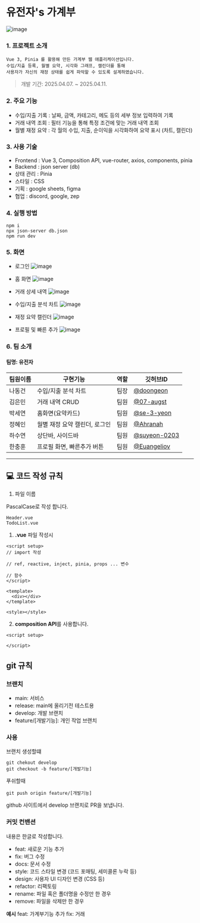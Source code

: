 # 유전자's 가계부
![image](https://github.com/user-attachments/assets/423d5bb3-91d9-4d8a-a28d-25cfccebd141)

### 1. 프로젝트 소개
```
Vue 3, Pinia 를 활용해 만든 가계부 웹 애플리케이션입니다.
수입/지출 등록, 월별 요약, 시각화 그래프, 캘린더를 통해
사용자가 자신의 재정 상태를 쉽게 파악할 수 있도록 설계하였습니다.
```

>개발 기간: 2025.04.07. ~ 2025.04.11.


### 2. 주요 기능
- 수입/지출 기록 : 날짜, 금액, 카테고리, 메도 등의 세부 정보 입력하여 기록
- 거래 내역 조회 : 필터 기능을 통해 특정 조건에 맞는 거래 내역 조회
- 월별 재정 요약 : 각 월의 수입, 지출, 순이익을 시각화하여 요약 표시 (차트, 캘린더)

### 3. 사용 기술
- Frontend : Vue 3, Composition API, vue-router, axios, components, pinia
- Backend : json server (db)
- 상태 관리 : Pinia
- 스타일 : CSS
- 기획 : google sheets, figma
- 협업 : discord, google, zep


### 4. 실행 방법
```
npm i
npx json-server db.json
npm run dev
```

### 5. 화면
- 로그인
![image](https://github.com/user-attachments/assets/e440d64a-a8d6-4321-ae4a-697fc5735ebf)

- 홈 화면
![image](https://github.com/user-attachments/assets/cfb3841d-1220-4658-82ad-fa5ad1331e89)

- 거래 상세 내역
![image](https://github.com/user-attachments/assets/7a4ea877-681e-449c-8193-116d69dcca38)

- 수입/지출 분석 차트
![image](https://github.com/user-attachments/assets/0367e3ed-392c-4497-a51b-dc13d88441c6)

- 재정 요약 캘린더
![image](https://github.com/user-attachments/assets/dab3bcd5-83d3-40f5-a767-3f2cd161c4d2)

- 프로필 및 빠른 추가
![image](https://github.com/user-attachments/assets/f139ec53-4847-42d9-bbeb-bad6522598d7)


### 6. 팀 소개
  #### 팀명: 유전자

  |팀원이름|구현기능|역할|깃허브ID|
  |----|-----|-----|-----|
  |나동건| 수입/지출 분석 차트  |팀장| [@doongeon](https://github.com/doongeon) |
  |김은민| 거래 내역 CRUD |팀원| [@07-augst](https://github.com/07-augst) |
  |박세연| 홈화면(요약카드) |팀원| [@se-3-yeon](https://github.com/se-3-yeon) |
  |정혜인| 월별 재정 요약 캘린더, 로그인 |팀원| [@Ahranah](https://github.com/Ahranah) |
  |하수연| 상단바, 사이드바  |팀원| [@suyeon-0203](https://github.com/suyeon-0203) |
  |한충훈| 프로필 화면, 빠른추가 버튼|팀원| [@Euangeliov](https://github.com/Euangeliov) |
  
---
## 💻 코드 작성 규칙 

1. 파일 이름

PascalCase로 작성 합니다.

```
Header.vue
TodoList.vue
```

1. **.vue** 파일 작성시

```
<script setup>
// import 작성

// ref, reactive, inject, pinia, props ... 변수

// 함수
</script>

<template>
  <div></div>
</template>

<style></style>
```

2. **composition API**를 사용합니다.

```
<script setup>

</script>
```

## git 규칙

### 브랜치

- main: 서비스
- release: main에 올리기전 테스트용
- develop: 개발 브랜치
- feature/[개발기능]: 개인 작업 브랜치

### 사용

브랜치 생성할떄

```
git chekout develop
git checkout -b feature/[개발기능]
```

푸쉬할때

```
git push origin feature/[개발기능]
```

github 사이트에서 develop 브랜치로 PR을 보냅니다.

### 커밋 컨밴션

내용은 한글로 작성합니다.

- feat: 새로운 기능 추가
- fix: 버그 수정
- docs: 문서 수정
- style: 코드 스타일 변경 (코드 포매팅, 세미콜론 누락 등)
- design: 사용자 UI 디자인 변경 (CSS 등)
- refactor: 리팩토링
- rename: 파일 혹은 폴더명을 수정만 한 경우
- remove: 파일을 삭제만 한 경우

**예시**
feat: 가계부기능 추가
fix: 거래
